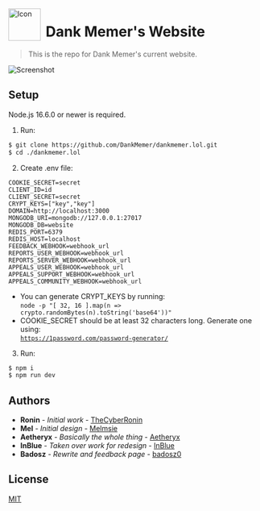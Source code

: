 <img width="64" height="64" align="left" style="float: left; margin: 10px 10px 0 0;" alt="Icon" src="https://imgur.com/TNMd4lE.png">

# Dank Memer's Website

> This is the repo for Dank Memer's current website.

<img alt="Screenshot" src="https://i.imgur.com/VnjqKe7.png">

## Setup

Node.js 16.6.0 or newer is required.

1. Run:

```bash
$ git clone https://github.com/DankMemer/dankmemer.lol.git
$ cd ./dankmemer.lol
```

2. Create .env file:

```shell
COOKIE_SECRET=secret
CLIENT_ID=id
CLIENT_SECRET=secret
CRYPT_KEYS=["key","key"]
DOMAIN=http://localhost:3000
MONGODB_URI=mongodb://127.0.0.1:27017
MONGODB_DB=website
REDIS_PORT=6379
REDIS_HOST=localhost
FEEDBACK_WEBHOOK=webhook_url
REPORTS_USER_WEBHOOK=webhook_url
REPORTS_SERVER_WEBHOOK=webhook_url
APPEALS_USER_WEBHOOK=webhook_url
APPEALS_SUPPORT_WEBHOOK=webhook_url
APPEALS_COMMUNITY_WEBHOOK=webhook_url
```

-   You can generate CRYPT_KEYS by running: <br/>
    `node -p "[ 32, 16 ].map(n => crypto.randomBytes(n).toString('base64'))"`
-   COOKIE_SECRET should be at least 32 characters long. Generate one using: <br/>
    [`https://1password.com/password-generator/`](https://1password.com/password-generator/)

3. Run:

```bash
$ npm i
$ npm run dev
```

## Authors

-   **Ronin** - _Initial work_ - [TheCyberRonin](https://github.com/TheCyberRonin)
-   **Mel** - _Initial design_ - [Melmsie](https://github.com/melmsie)
-   **Aetheryx** - _Basically the whole thing_ - [Aetheryx](https://github.com/aetheryx)
-   **InBlue** - _Taken over work for redesign_ - [InBlue](https://github.com/inblue)
-   **Badosz** - _Rewrite and feedback page_ - [badosz0](https://github.com/badosz0)

## License

[MIT](https://tldrlegal.com/license/mit-license)
